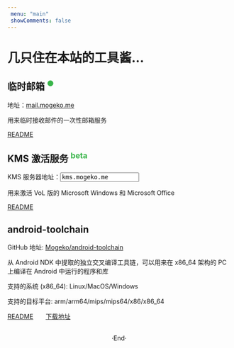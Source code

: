 ```yaml
---
 menu: "main"
 showComments: false
---
```


# 几只住在本站的工具酱...

## 临时邮箱 <sup style="color:#39b54a" >●</sup>
地址：[mail.mogeko.me](http://mail.mogeko.me)

用来临时接收邮件的一次性邮箱服务

[README](https://mogeko.github.io/2019/047/)

## KMS 激活服务 <sup style="color:#39b54a" >beta</sup>
KMS 服务器地址：<input type="text" name="url" value="kms.mogeko.me" style="font-family: 'Fira Code', Consolas, Monaco, Menlo, Consolas, monospace;" >

用来激活 VoL 版的 Microsoft Windows 和 Microsoft Office

[README](https://mogeko.github.io/2019/054/)

## android-toolchain

<!-- <img alt="Build Status" src="https://travis-ci.org/Mogeko/android-toolchain.svg?branch=master" style="float: left"><br> -->

GitHub 地址: [Mogeko/android-toolchain](https://github.com/Mogeko/android-toolchain)

从 Android NDK 中提取的独立交叉编译工具链，可以用来在 x86_64 架构的 PC 上编译在 Android 中运行的程序和库

支持的系统 (x86_64): Linux/MacOS/Windows

支持的目标平台: arm/arm64/mips/mips64/x86/x86_64

[README](https://github.com/Mogeko/android-toolchain/blob/master/README.md)&emsp;&emsp;[下载地址](https://github.com/Mogeko/android-toolchain/releases/latest)

<br>

<center>  ·End·  </center>